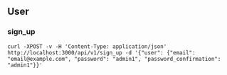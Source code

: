 
## User

### sign_up


    curl -XPOST -v -H 'Content-Type: application/json' http://localhost:3000/api/v1/sign_up -d '{"user": {"email": "email@example.com", "password": "admin1", "password_confirmation": "admin1"}}'



